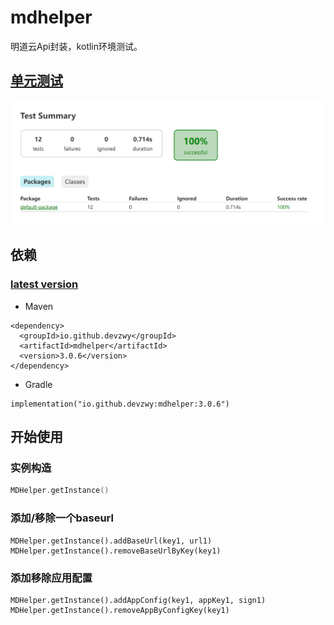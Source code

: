 # mdhelper
明道云Api封装，kotlin环境测试。

## [单元测试](https://github.com/devzwy/mdhelper/tree/main/src/test/kotlin/Test.kt)
![单元测试](https://github.com/devzwy/mdhelper/blob/main/imgs/test.png)

## 依赖
### [latest version](https://central.sonatype.com/artifact/io.github.devzwy/mdhelper)
- Maven
```
<dependency>
  <groupId>io.github.devzwy</groupId>
  <artifactId>mdhelper</artifactId>
  <version>3.0.6</version>
</dependency>
```

- Gradle
```
implementation("io.github.devzwy:mdhelper:3.0.6")
```

## 开始使用
### 实例构造
```kotlin
MDHelper.getInstance()
```
### 添加/移除一个baseurl
```
MDHelper.getInstance().addBaseUrl(key1, url1)
MDHelper.getInstance().removeBaseUrlByKey(key1)
```
### 添加移除应用配置
```
MDHelper.getInstance().addAppConfig(key1, appKey1, sign1)
MDHelper.getInstance().removeAppByConfigKey(key1)
```